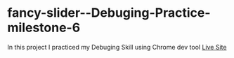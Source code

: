 # fancy-slider--Debuging-Practice-milestone-6
In this project I practiced my Debuging Skill using Chrome dev tool
[Live Site]()